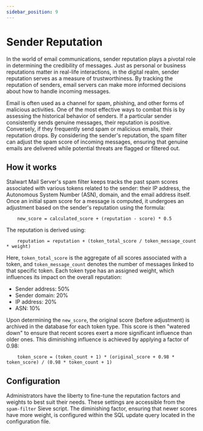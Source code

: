 ```yaml
---
sidebar_position: 9
---
```


# Sender Reputation

In the world of email communications, sender reputation plays a pivotal role in determining the credibility of messages. Just as personal or business reputations matter in real-life interactions, in the digital realm, sender reputation serves as a measure of trustworthiness. By tracking the reputation of senders, email servers can make more informed decisions about how to handle incoming messages.

Email is often used as a channel for spam, phishing, and other forms of malicious activities. One of the most effective ways to combat this is by assessing the historical behavior of senders. If a particular sender consistently sends genuine messages, their reputation is positive. Conversely, if they frequently send spam or malicious emails, their reputation drops. By considering the sender's reputation, the spam filter can adjust the spam score of incoming messages, ensuring that genuine emails are delivered while potential threats are flagged or filtered out.

## How it works

Stalwart Mail Server's spam filter keeps tracks the past spam scores associated with various tokens related to the sender: their IP address, the Autonomous System Number (ASN), domain, and the email address itself. Once an initial spam score for a message is computed, it undergoes an adjustment based on the sender's reputation using the formula:

```
    new_score = calculated_score + (reputation - score) * 0.5
```

The reputation is derived using:

```
    reputation = reputation + (token_total_score / token_message_count * weight)
```

Here, `token_total_score` is the aggregate of all scores associated with a token, and `token_message_count` denotes the number of messages linked to that specific token. Each token type has an assigned weight, which influences its impact on the overall reputation:

- Sender address: 50%
- Sender domain: 20%
- IP address: 20%
- ASN: 10%

Upon determining the `new_score`, the original score (before adjustment) is archived in the database for each token type. This score is then "watered down" to ensure that recent scores exert a more significant influence than older ones. This diminishing influence is achieved by applying a factor of 0.98:

```
    token_score = (token_count + 1) * (original_score + 0.98 * token_score) / (0.98 * token_count + 1)
```

## Configuration

Administrators have the liberty to fine-tune the reputation factors and weights to best suit their needs. These settings are accessible from the `spam-filter` Sieve script. The diminishing factor, ensuring that newer scores have more weight, is configured within the SQL update query located in the configuration file.

